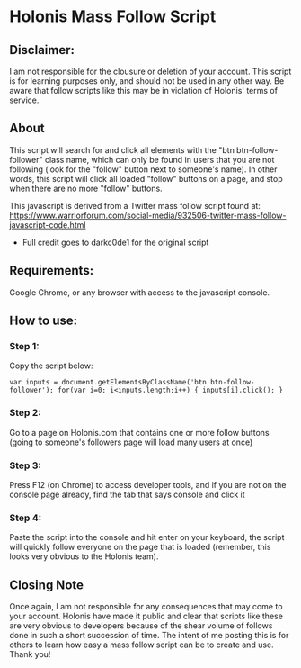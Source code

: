 # Holonis Mass Follow Script
 
## Disclaimer:
I am not responsible for the clousure or deletion of your account. This script is for learning purposes only, and should not be used in any other way. Be aware that follow scripts like this may be in violation of Holonis' terms of service.

## About
This script will search for and click all elements with the "btn btn-follow-follower" class name, which can only be found in users that you are not following (look for the "follow" button next to someone's name). In other words, this script will click all loaded "follow" buttons on a page, and stop when there are no more "follow" buttons.

This javascript is derived from a Twitter mass follow script found at: 
https://www.warriorforum.com/social-media/932506-twitter-mass-follow-javascript-code.html
- Full credit goes to darkc0de1 for the original script

## Requirements: 
Google Chrome, or any browser with access to the javascript console.

## How to use:
### Step 1: 
Copy the script below:

```
var inputs = document.getElementsByClassName('btn btn-follow-follower'); for(var i=0; i<inputs.length;i++) { inputs[i].click(); }
```

### Step 2: 
Go to a page on Holonis.com that contains one or more follow buttons (going to someone's followers page will load many users at once)

### Step 3: 
Press F12 (on Chrome) to access developer tools, and if you are not on the console page already, find the tab that says console and click it

### Step 4: 
Paste the script into the console and hit enter on your keyboard, the script will quickly follow everyone on the page that is loaded (remember, this looks very obvious to the Holonis team).

## Closing Note
Once again, I am not responsible for any consequences that may come to your account. Holonis have made it public and clear that scripts like these are very obvious to developers because of the shear volume of follows done in such a short succession of time. The intent of me posting this is for others to learn how easy a mass follow script can be to create and use. Thank you!
